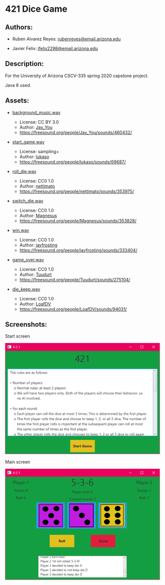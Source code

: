 # 421 Dice Game

## Authors:
* Ruben Alvarez Reyes: rubenreyes@email.arizona.edu

* Javier Felix: jfelix2298@email.arizona.edu

## Description:
For the University of Arizona CSCV-335 spring 2020 capstone project.

Java 8 used.

## Assets:

* [background_music.wav](asset/snd/background_music.wav)
    * License: CC BY 3.0
    * Author: [Jay_You](https://freesound.org/people/Jay_You/)
    * https://freesound.org/people/Jay_You/sounds/460432/

* [start_game.wav](asset/snd/start_game.wav)
    * License: sampling+
    * Author: [lukaso](https://freesound.org/people/lukaso/)
    * https://freesound.org/people/lukaso/sounds/69687/
    
* [roll_die.wav](asset/snd/roll_die.wav)
    * License: CC0 1.0
    * Author: [nettimato](https://freesound.org/people/nettimato/)
    * https://freesound.org/people/nettimato/sounds/353975/
    
* [switch_die.wav](asset/snd/switch_die.wav)
    * License: CC0 1.0
    * Author: [Magnesus](https://freesound.org/people/Magnesus/)
    * https://freesound.org/people/Magnesus/sounds/353828/
    
* [win.wav](asset/snd/win.wav)
    * License: CC0 1.0
    * Author: [jayfrosting](https://freesound.org/people/jayfrosting/sounds/333404/)
    * https://freesound.org/people/jayfrosting/sounds/333404/
    
* [game_over.wav](asset/snd/game_over.wav)
    * License: CC0 1.0
    * Author: [Tuudurt](https://freesound.org/people/Tuudurt/)
    * https://freesound.org/people/Tuudurt/sounds/275104/
    
* [die_keep.wav](asset/snd/die_keep.wav)
    * License: CC0 1.0
    * Author: [LoafDV](https://freesound.org/people/LoafDV/)
    * https://freesound.org/people/LoafDV/sounds/94031/

## Screenshots:
Start screen

![screenshot1](screenshots/startMenu.png)

Main screen

![screenshot2](screenshots/mainScreen.png)

